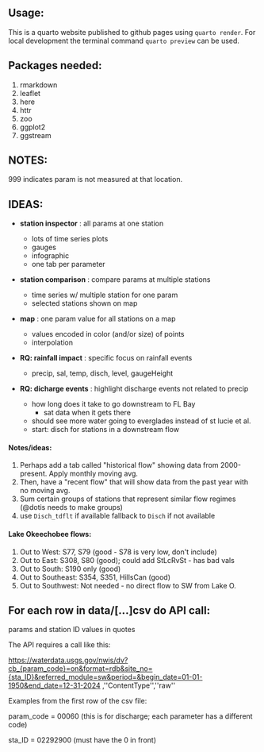 ## Usage:
This is a quarto website published to github pages using `quarto render`.
For local development the terminal command `quarto preview` can be used.

## Packages needed:
1. rmarkdown
2. leaflet
3. here
4. httr
5. zoo
6. ggplot2
7. ggstream

## NOTES:
999 indicates param is not measured at that location.

## IDEAS:
* **station inspector** : all params at one station
  * lots of time series plots
  * gauges
  * infographic
  * one tab per parameter
* **station comparison** : compare params at multiple stations
  * time series w/ multiple station for one param
  * selected stations shown on map
* **map** : one param value for all stations on a map
  * values encoded in color (and/or size) of points
  * interpolation
  
* **RQ: rainfall impact** : specific focus on rainfall events
  * precip, sal, temp, disch, level, gaugeHeight
* **RQ: dicharge events** : highlight discharge events not related to precip
  * how long does it take to go downstream to FL Bay
    * sat data when it gets there
  * should see more water going to everglades instead of st lucie et al.
  * start: disch for stations in a downstream flow

#### Notes/ideas:
1. Perhaps add a tab called "historical flow" showing data from 2000-present. Apply monthly moving avg.
2. Then, have a "recent flow" that will show data from the past year with no moving avg.
3. Sum certain groups of stations that represent similar flow regimes (@dotis needs to make groups)
4. use `Disch_tdflt` if available fallback to `Disch` if not available

#### Lake Okeechobee flows:
1. Out to West: S77, S79 (good - S78 is very low, don't include)
2. Out to East: S308, S80 (good); could add StLcRvSt - has bad vals
3. Out to South: S190 only (good) 
4. Out to Southeast: S354, S351, HillsCan (good)
5. Out to Southwest: Not needed - no direct flow to SW from Lake O.


## For each row in data/[...]csv do API call:

params and station ID values in quotes

The API requires a call like this:

https://waterdata.usgs.gov/nwis/dv?cb_{param_code}=on&format=rdb&site_no={sta_ID}&referred_module=sw&period=&begin_date=01-01-1950&end_date=12-31-2024 ,''ContentType'',''raw''

Examples from the first row of the csv file:

param_code =  00060 (this is for discharge; each parameter has a different code)

sta_ID = 02292900 (must have the 0 in front)

